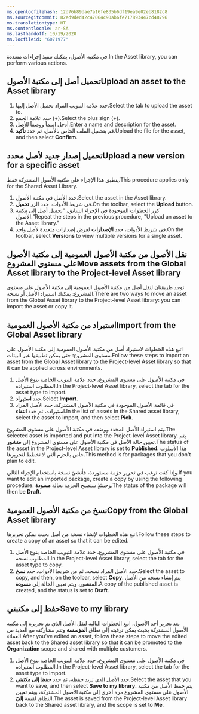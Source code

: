 ```yaml
---
ms.openlocfilehash: 12d76b89dae7a16fe835b6df19ea9e02eb8182c8
ms.sourcegitcommit: 82ed9ded42c47064c90ab6fe717893447cd48796
ms.translationtype: HT
ms.contentlocale: ar-SA
ms.lasthandoff: 10/19/2020
ms.locfileid: "6071977"
---
```

<span data-ttu-id="14d3c-101">في مكتبة الأصول، يمكنك تنفيذ إجراءات متعددة.</span><span class="sxs-lookup"><span data-stu-id="14d3c-101">In the Asset library, you can perform various actions.</span></span>

## <a name="upload-an-asset-to-the-asset-library"></a><span data-ttu-id="14d3c-102">تحميل أصل إلى مكتبة الأصول</span><span class="sxs-lookup"><span data-stu-id="14d3c-102">Upload an asset to the Asset library</span></span>
1.  <span data-ttu-id="14d3c-103">حدد علامة التبويب المراد تحميل الأصل إليها.</span><span class="sxs-lookup"><span data-stu-id="14d3c-103">Select the tab to upload the asset to.</span></span>
2.  <span data-ttu-id="14d3c-104">حدد علامة الجمع (+).</span><span class="sxs-lookup"><span data-stu-id="14d3c-104">Select the plus sign (+).</span></span>
3.  <span data-ttu-id="14d3c-105">أدخل اسماً ووصفاً للأصل.</span><span class="sxs-lookup"><span data-stu-id="14d3c-105">Enter a name and description for the asset.</span></span>
4.  <span data-ttu-id="14d3c-106">قم بتحميل الملف الخاص بالأصل، ثم حدد **تأكيد**.</span><span class="sxs-lookup"><span data-stu-id="14d3c-106">Upload the file for the asset, and then select **Confirm**.</span></span>

## <a name="upload-a-new-version-for-a-specific-asset"></a><span data-ttu-id="14d3c-107">تحميل إصدار جديد لأصل محدد</span><span class="sxs-lookup"><span data-stu-id="14d3c-107">Upload a new version for a specific asset</span></span>
<span data-ttu-id="14d3c-108">ينطبق هذا الإجراء على مكتبة الأصول المشتركة فقط.</span><span class="sxs-lookup"><span data-stu-id="14d3c-108">This procedure applies only for the Shared Asset Library.</span></span> 

1.  <span data-ttu-id="14d3c-109">حدد الأصل في مكتبة الأصول.</span><span class="sxs-lookup"><span data-stu-id="14d3c-109">Select the asset in the Asset library.</span></span>
2.  <span data-ttu-id="14d3c-110">في شريط الأدوات، حدد الزر **تحميل**.</span><span class="sxs-lookup"><span data-stu-id="14d3c-110">On the toolbar, select the **Upload** button.</span></span>
3.  <span data-ttu-id="14d3c-111">كرر الخطوات الموجودة في الإجراء السابق، "تحميل أصل إلى مكتبة الأصول."</span><span class="sxs-lookup"><span data-stu-id="14d3c-111">Repeat the steps in the previous procedure, "Upload an asset to the Asset library."</span></span>
4.  <span data-ttu-id="14d3c-112">في شريط الأدوات، حدد **الإصدارات** لعرض إصدارات متعددة لأصل واحد.</span><span class="sxs-lookup"><span data-stu-id="14d3c-112">On the toolbar, select **Versions** to view multiple versions for a single asset.</span></span>

## <a name="move-assets-from-the-global-asset-library-to-the-project-level-asset-library"></a><span data-ttu-id="14d3c-113">نقل الأصول من مكتبة الأصول العمومية إلى مكتبة الأصول على مستوى المشروع</span><span class="sxs-lookup"><span data-stu-id="14d3c-113">Move assets from the Global Asset library to the Project-level Asset library</span></span>

<span data-ttu-id="14d3c-114">توجد طريقتان لنقل أصل من مكتبة الأصول العمومية إلى مكتبة الأصول على مستوى المشروع: يمكنك استيراد الأصل أو نسخه.</span><span class="sxs-lookup"><span data-stu-id="14d3c-114">There are two ways to move an asset from the Global Asset library to the Project-level Asset library: you can import the asset or copy it.</span></span>

## <a name="import-from-the-global-asset-library"></a><span data-ttu-id="14d3c-115">استيراد من مكتبة الأصول العمومية</span><span class="sxs-lookup"><span data-stu-id="14d3c-115">Import from the Global Asset library</span></span>
<span data-ttu-id="14d3c-116">اتبع هذه الخطوات لاستيراد أصل من مكتبة الأصول العمومية إلى مكتبة الأصول على مستوى المشروع؛ حتى يمكن تطبيقها عبر البيئات.</span><span class="sxs-lookup"><span data-stu-id="14d3c-116">Follow these steps to import an asset from the Global Asset library to the Project-level Asset library so that it can be applied across environments.</span></span>

1.  <span data-ttu-id="14d3c-117">في مكتبة الأصول على مستوى المشروع، حدد علامة التبويب الخاصة بنوع الأصل المطلوب استيراده.</span><span class="sxs-lookup"><span data-stu-id="14d3c-117">In the Project-level Asset library, select the tab for the asset type to import.</span></span>
2.  <span data-ttu-id="14d3c-118">حدد **استيراد**.</span><span class="sxs-lookup"><span data-stu-id="14d3c-118">Select **Import**.</span></span>
3.  <span data-ttu-id="14d3c-119">في قائمة الأصول الموجودة في مكتبة الأصول المشتركة، حدد الأصل المراد استيراده، ثم حدد **انتقاء**.</span><span class="sxs-lookup"><span data-stu-id="14d3c-119">In the list of assets in the Shared asset library, select the asset to import, and then select **Pick**.</span></span>


<span data-ttu-id="14d3c-120">يتم استيراد الأصل المحدد ووضعه في مكتبة الأصول على مستوى المشروع.</span><span class="sxs-lookup"><span data-stu-id="14d3c-120">The selected asset is imported and put into the Project-level Asset library.</span></span> <span data-ttu-id="14d3c-121">يتم تعيين حالة الأصل في مكتبة الأصول على مستوى المشروع إلى **منشور**.</span><span class="sxs-lookup"><span data-stu-id="14d3c-121">The status of the asset in the Project-level Asset library is set to **Published**.</span></span> <span data-ttu-id="14d3c-122">هذا الأسلوب خاص بالحزم التي لا تخطط لتحريرها.</span><span class="sxs-lookup"><span data-stu-id="14d3c-122">This method is for packages that you don't plan to edit.</span></span> 

<span data-ttu-id="14d3c-123">وإذا كنت ترغب في تحرير حزمة مستوردة، فأنشئ نسخة باستخدام الإجراء التالي.</span><span class="sxs-lookup"><span data-stu-id="14d3c-123">If you want to edit an imported package, create a copy by using the following procedure.</span></span> <span data-ttu-id="14d3c-124">وحينئذٍ ستصبح الحزمة بحالة **مسودة**.</span><span class="sxs-lookup"><span data-stu-id="14d3c-124">The status of the package will then be **Draft**.</span></span>

## <a name="copy-from-the-global-asset-library"></a><span data-ttu-id="14d3c-125">نسخ من مكتبة الأصول العمومية</span><span class="sxs-lookup"><span data-stu-id="14d3c-125">Copy from the Global Asset library</span></span>
<span data-ttu-id="14d3c-126">اتبع هذه الخطوات لإنشاء نسخة من أصل بحيث يمكن تحريرها.</span><span class="sxs-lookup"><span data-stu-id="14d3c-126">Follow these steps to create a copy of an asset so that it can be edited.</span></span>

1.  <span data-ttu-id="14d3c-127">في مكتبة الأصول على مستوى المشروع، حدد علامة التبويب الخاصة بنوع الأصل المطلوب نسخه.</span><span class="sxs-lookup"><span data-stu-id="14d3c-127">In the Project-level Asset library, select the tab for the asset type to copy.</span></span>
2.  <span data-ttu-id="14d3c-128">حدد الأصل المراد نسخه، ثم من شريط الأدوات، حدد **نسخ**.</span><span class="sxs-lookup"><span data-stu-id="14d3c-128">Select the asset to copy, and then, on the toolbar, select **Copy**.</span></span> <span data-ttu-id="14d3c-129">يتم إنشاء نسخة من الأصل المنشور، ويتم تعيين الحالة إلى **مسودة**.</span><span class="sxs-lookup"><span data-stu-id="14d3c-129">A copy of the published asset is created, and the status is set to **Draft**.</span></span>

## <a name="save-to-my-library"></a><span data-ttu-id="14d3c-130">حفظ إلى مكتبتي</span><span class="sxs-lookup"><span data-stu-id="14d3c-130">Save to my library</span></span>
<span data-ttu-id="14d3c-131">بعد تحرير أحد الأصول، اتبع الخطوات التالية لنقل الأصل الذي تم تحريره إلى مكتبة الأصول المشتركة بحيث يمكن ترقيته إلى نطاق **المؤسسة** وتتم مشاركته مع العديد من العملاء.</span><span class="sxs-lookup"><span data-stu-id="14d3c-131">After you've edited an asset, follow these steps to move the edited asset back to the Shared asset library so that it can be promoted to the **Organization** scope and shared with multiple customers.</span></span>
1.  <span data-ttu-id="14d3c-132">في مكتبة الأصول على مستوى المشروع، حدد علامة التبويب الخاصة بنوع الأصل المطلوب استيراده.</span><span class="sxs-lookup"><span data-stu-id="14d3c-132">In the Project-level Asset library, select the tab for the asset type to import.</span></span>
2.  <span data-ttu-id="14d3c-133">حدد الأصل الذي تريد حفظه، ثم حدد **حفظ إلى مكتبتي**.</span><span class="sxs-lookup"><span data-stu-id="14d3c-133">Select the asset that you want to save, and then select **Save to my library**.</span></span>
<span data-ttu-id="14d3c-134">يتم حفظ الأصل من مكتبة الأصول على مستوى المشروع مرة أخرى إلى مكتبة الأصول المشتركة، ويتم تعيين النطاق لقيمة **إليّ**.</span><span class="sxs-lookup"><span data-stu-id="14d3c-134">The asset is saved from the Project-level Asset library back to the Shared asset library, and the scope is set to **Me**.</span></span>


 
